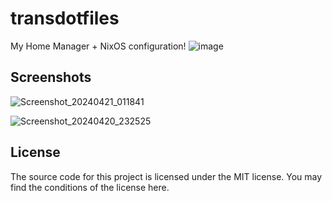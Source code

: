 # transdotfiles
My Home Manager + NixOS configuration!
![image](https://github.com/brynblack/transdotfiles/assets/49110391/8e4788b9-50f1-4ed4-a7cd-ddc5fe3cbeb9)

## Screenshots
![Screenshot_20240421_011841](https://github.com/brynblack/transdotfiles/assets/49110391/72582192-600a-45b9-8dc4-b85b0e36b611)

![Screenshot_20240420_232525](https://github.com/brynblack/transdotfiles/assets/49110391/ecc5bcb2-a79c-4df5-9942-14d6d67ef51e)

## License
The source code for this project is licensed under the MIT license. You may find the conditions of the license here.
